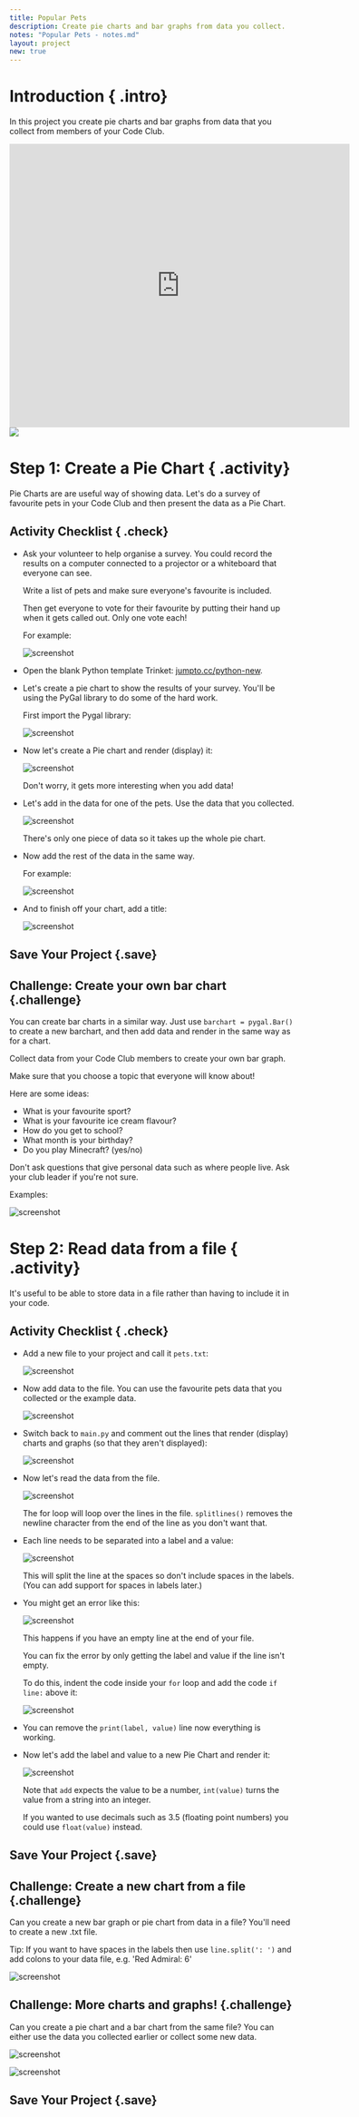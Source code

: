 ```yaml
---
title: Popular Pets
description: Create pie charts and bar graphs from data you collect. 
notes: "Popular Pets - notes.md"
layout: project
new: true
---
```


# Introduction { .intro}

In this project you create pie charts and bar graphs from data that you collect from members of your Code Club.  

<div class="trinket">
  <iframe src="https://trinket.io/embed/python/70d24d92b8?outputOnly=true&start=result" width="600" height="500" frameborder="0" marginwidth="0" marginheight="0" allowfullscreen>
  </iframe>
  <img src="images/pets-finished.png">
</div>


# Step 1: Create a Pie Chart { .activity}

Pie Charts are are useful way of showing data. Let's do a survey of favourite pets in your Code Club and then present the data as a Pie Chart. 

## Activity Checklist { .check}

+ Ask your volunteer to help organise a survey. You could record the results on a computer connected to a projector or a whiteboard that everyone can see. 

  Write a list of pets and make sure everyone's favourite is included. 
  
  Then get everyone to vote for their favourite by putting their hand up when it gets called out. Only one vote each!
  
  For example:
  
  ![screenshot](images/pets-favourite.png)

+ Open the blank Python template Trinket: <a href="http://jumpto.cc/python-new" target="_blank">jumpto.cc/python-new</a>. 

+ Let's create a pie chart to show the results of your survey. You'll be using the PyGal library to do some of the hard work.

  First import the Pygal library:

  ![screenshot](images/pets-pygal.png)


+ Now let's create a Pie chart and render (display) it:

  ![screenshot](images/pets-pie.png)
  
  Don't worry, it gets more interesting when you add data!


+ Let's add in the data for one of the pets. Use the data that you collected.

  ![screenshot](images/pets-add.png)
  
  There's only one piece of data so it takes up the whole pie chart. 

+ Now add the rest of the data in the same way. 

  For example:
  
  ![screenshot](images/pets-add-all.png)
  
+ And to finish off your chart, add a title:

  ![screenshot](images/pets-title.png)
  

## Save Your Project {.save}

## Challenge: Create your own bar chart {.challenge}

You can create bar charts in a similar way. Just use `barchart = pygal.Bar()` to create a new barchart, and then add data and render in the same way as for a chart. 

Collect data from your Code Club members to create your own bar graph.

Make sure that you choose a topic that everyone will know about!

Here are some ideas:

+ What is your favourite sport?
+ What is your favourite ice cream flavour?
+ How do you get to school?
+ What month is your birthday?
+ Do you play Minecraft? (yes/no)

Don't ask questions that give personal data such as where people live. Ask your club leader if you're not sure. 

Examples:

![screenshot](images/pets-bar-examples.png)

# Step 2: Read data from a file { .activity}

It's useful to be able to store data in a file rather than having to include it in your code. 

## Activity Checklist { .check}

+ Add a new file to your project and call it `pets.txt`:

  ![screenshot](images/pets-file.png)

+ Now add data to the file. You can use the favourite pets data that you collected or the example data.

  ![screenshot](images/pets-data.png)
  
+ Switch back to `main.py` and comment out the lines that render (display) charts and graphs (so that they aren't displayed):

  ![screenshot](images/pets-comment.png)

+ Now let's read the data from the file. 

  ![screenshot](images/pets-read.png)
  
  The for loop will loop over the lines in the file. `splitlines()` removes the newline character from the end of the line as you don't want that. 
  
+ Each line needs to be separated into a label and a value:
  
  ![screenshot](images/pets-split.png)
  
  This will split the line at the spaces so don't include spaces in the labels. (You can add support for spaces in labels later.)
  
+ You might get an error like this:

  ![screenshot](images/pets-error.png)
  
  This happens if you have an empty line at the end of your file. 
  
  You can fix the error by only getting the label and value if the line isn't empty.

  To do this, indent the code inside your `for` loop and add the code `if line:` above it:
  
  ![screenshot](images/pets-fix.png)
  
+ You can remove the `print(label, value)` line now everything is working. 
  
+ Now let's add the label and value to a new Pie Chart and render it:

  ![screenshot](images/pets-pie2.png)
  
  Note that `add` expects the value to be a number, `int(value)` turns the value from a string into an integer.
  
  If you wanted to use decimals such as 3.5 (floating point numbers) you could use `float(value)` instead. 
  
  
## Save Your Project {.save}

## Challenge: Create a new chart from a file {.challenge}

Can you create a new bar graph or pie chart from data in a file? You'll need to create a new .txt file. 

Tip: If you want to have spaces in the labels then use `line.split(': ')` and add colons to your data file, e.g. 'Red Admiral: 6'
 
![screenshot](images/pets-butterflies.png)
 
 
## Challenge: More charts and graphs! {.challenge}

Can you create a pie chart and a bar chart from the same file? You can either use the data you collected earlier or collect some new data. 

![screenshot](images/pets-pn-bar.png)

![screenshot](images/pets-pn.png)


## Save Your Project {.save}
